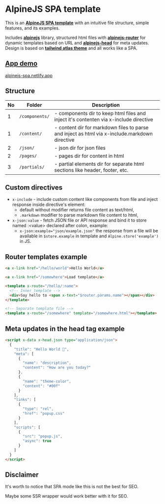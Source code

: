 # AlpineJS SPA template

This is an **[AlpineJS SPA template](https://github.com/riwert/alpinejs-spa-template)** with an intuitive file structure, simple features, and its examples.

Includes **[alpinejs](https://github.com/alpinejs/alpine)** library, structured html files with **[alpinejs-router](https://github.com/shaunlee/alpinejs-router)** for dynamic templates based on URL and **[alpinejs-head](https://github.com/markmead/alpinejs-head)** for meta updates. Design is based on **[tailwind atlas theme](https://www.tailwindawesome.com/resources/atlas)** and all works like a SPA.

## [App demo](https://alpinejs-spa.netlify.app/)
[alpinejs-spa.netlify.app](https://alpinejs-spa.netlify.app)

## Structure
|No |Folder            |Description|
|---|------------------|-----------|
| 1 |```/components/```| - components dir to keep html files and inject it's contenten via x-include directive|
| 1 |```/content/```   | - content dir for markdown files to parse and inject as html via x-include.markdown directive|
| 2 |```/json/```      | - json dir for json files|
| 2 |```/pages/```     | - pages dir for content in html|
| 3 |```/partials/```  | - partial elements dir for separate html sections like header, footer, etc.|

## Custom directives
- ```x-include``` - include custom content like components from file and inject response inside directive's element:
  - default without modifier returns file content as text/html,
  - ```.markdown``` modifier to parse markdown file content to html,
- ```x-json:value``` - fetch JSON file or API response and bind it to store named :&lt;value&gt; declared after colon, example:
  -  ```x-json:example="json/example.json"``` the response from a file will be available in ```$store.example``` in template and ```Alpine.store('example')``` in JS.

## Router templates example
```html
<a x-link href="/hello/world">Hello World</a>

<a x-link href="/somewhere">Load template</a>

<template x-route="/hello/:name">
  <!-- Inner template -->
  <div>Say hello to <span x-text="$router.params.name"></span></div>
</template>

<!-- Separate template file -->
<template x-route="/somewhere" template="/somewhere.html"></template>
```

## Meta updates in the head tag example
```html
<script x-data x-head.json type="application/json">
  {
    "title": "Hello World 👋",
    "meta": [
      {
        "name": "description",
        "content": "How are you today?"
      },
      {
        "name": "theme-color",
        "content": "#00f"
      }
    ],
    "links": [
      {
        "type": "rel",
        "href": "popup.css"
      }
    ],
    "scripts": [
      {
        "src": "popup.js",
        "async": true
      }
    ]
  }
</script>
```

## Disclaimer
It's worth to notice that SPA mode like this is not the best for SEO.

Maybe some SSR wrapper would work better with it for SEO.
